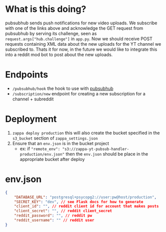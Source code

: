 # What is this doing?
pubsubhub sends push notifications for new video uploads. We subscribe with one of the links above and acknowledge the GET request from pubsubhub by serving its challenge, seen as `request.args["hub.challenge"]` in `app.py`. Now we should receive POST requests containing XML data about the new uploads for the YT channel we subscribed to. Thats it for now, in the future we would like to integrate this into a reddit mod bot to post about the new uploads.

# Endpoints
* `/pubsubhub/hook` the hook to use with [pubsubhub](https://pubsubhubbub.appspot.com/subscribe)
* `/subscription/new` endpoint for creating a new subscription for a channel + subreddit

# Deployment
1. `zappa deploy production` this will also create the bucket specified in the `s3_bucket` section of `zappa_settings.json`
2. Ensure that an `env.json` is in the bucket project
    * ex: if `"remote_env": "s3://zappa-yt-pubsub-handler-production/env.json"` then the `env.json` should be place in the appropriate bucket after deploy

# env.json
```json
{
    "DATABASE_URL": "postgresql+psycopg2://user:pw@host/production",
    "SECRET_KEY": "dev", // see Flask docs for how to generate
    "client_id": "", // reddit client id for account that makes posts
    "client_secret": "", // reddit client_secret
    "reddit_password": "", // reddit pw
    "reddit_username": "" // reddit user
}
```